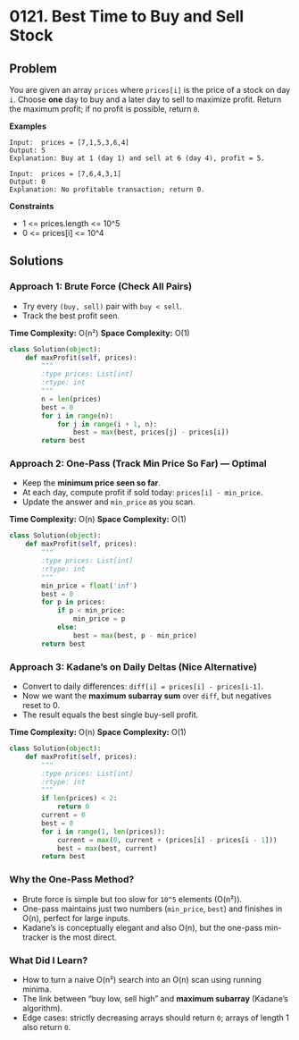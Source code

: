 # 0121. Best Time to Buy and Sell Stock

## Problem

You are given an array `prices` where `prices[i]` is the price of a stock on day `i`.
Choose **one** day to buy and a later day to sell to maximize profit.
Return the maximum profit; if no profit is possible, return `0`.

**Examples**

```
Input:  prices = [7,1,5,3,6,4]
Output: 5
Explanation: Buy at 1 (day 1) and sell at 6 (day 4), profit = 5.

Input:  prices = [7,6,4,3,1]
Output: 0
Explanation: No profitable transaction; return 0.
```

**Constraints**

* 1 <= prices.length <= 10^5
* 0 <= prices\[i] <= 10^4



## Solutions

### Approach 1: Brute Force (Check All Pairs)

* Try every `(buy, sell)` pair with `buy < sell`.
* Track the best profit seen.

**Time Complexity:** O(n²)
**Space Complexity:** O(1)

```python
class Solution(object):
    def maxProfit(self, prices):
        """
        :type prices: List[int]
        :rtype: int
        """
        n = len(prices)
        best = 0
        for i in range(n):
            for j in range(i + 1, n):
                best = max(best, prices[j] - prices[i])
        return best
```


### Approach 2: One-Pass (Track Min Price So Far) — Optimal

* Keep the **minimum price seen so far**.
* At each day, compute profit if sold today: `prices[i] - min_price`.
* Update the answer and `min_price` as you scan.

**Time Complexity:** O(n)
**Space Complexity:** O(1)

```python
class Solution(object):
    def maxProfit(self, prices):
        """
        :type prices: List[int]
        :rtype: int
        """
        min_price = float('inf')
        best = 0
        for p in prices:
            if p < min_price:
                min_price = p
            else:
                best = max(best, p - min_price)
        return best
```



### Approach 3: Kadane’s on Daily Deltas (Nice Alternative)

* Convert to daily differences: `diff[i] = prices[i] - prices[i-1]`.
* Now we want the **maximum subarray sum** over `diff`, but negatives reset to 0.
* The result equals the best single buy-sell profit.

**Time Complexity:** O(n)
**Space Complexity:** O(1)

```python
class Solution(object):
    def maxProfit(self, prices):
        """
        :type prices: List[int]
        :rtype: int
        """
        if len(prices) < 2:
            return 0
        current = 0
        best = 0
        for i in range(1, len(prices)):
            current = max(0, current + (prices[i] - prices[i - 1]))
            best = max(best, current)
        return best
```


### Why the One-Pass Method?

* Brute force is simple but too slow for `10^5` elements (O(n²)).
* One-pass maintains just two numbers (`min_price`, `best`) and finishes in O(n), perfect for large inputs.
* Kadane’s is conceptually elegant and also O(n), but the one-pass min-tracker is the most direct.


### What Did I Learn?

* How to turn a naive O(n²) search into an O(n) scan using running minima.
* The link between “buy low, sell high” and **maximum subarray** (Kadane’s algorithm).
* Edge cases: strictly decreasing arrays should return `0`; arrays of length 1 also return `0`.
